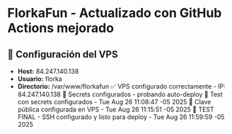 # FlorkaFun - Actualizado con GitHub Actions mejorado

## 🚀 Configuración del VPS
- **Host:** 84.247.140.138
- **Usuario:** florka
- **Directorio:** /var/www/florkafun
✅ VPS configurado correctamente - IP: 84.247.140.138
🔧 Secrets configurados - probando auto-deploy
🎯 Test con secrets configurados - Tue Aug 26 11:08:47 -05 2025
🔑 Clave pública configurada en VPS - Tue Aug 26 11:15:51 -05 2025
🎯 TEST FINAL - SSH configurado y listo para deploy - Tue Aug 26 11:59:59 -05 2025
